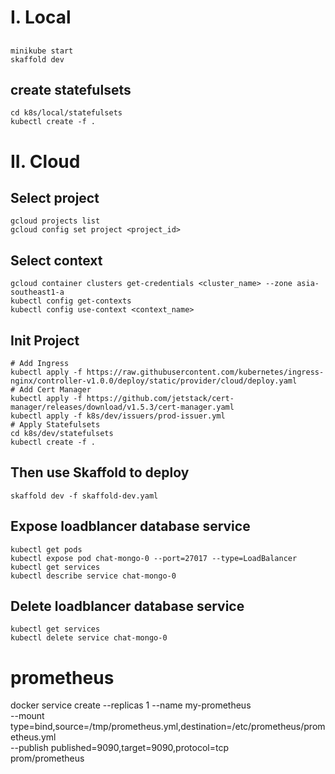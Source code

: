 # I. Local

##

```shell
minikube start
skaffold dev
```

## create statefulsets

```shell
cd k8s/local/statefulsets
kubectl create -f .
```

# II. Cloud

## Select project

```shell
gcloud projects list
gcloud config set project <project_id>
```

## Select context

```shell
gcloud container clusters get-credentials <cluster_name> --zone asia-southeast1-a
kubectl config get-contexts
kubectl config use-context <context_name>
```

## Init Project

```shell
# Add Ingress
kubectl apply -f https://raw.githubusercontent.com/kubernetes/ingress-nginx/controller-v1.0.0/deploy/static/provider/cloud/deploy.yaml
# Add Cert Manager
kubectl apply -f https://github.com/jetstack/cert-manager/releases/download/v1.5.3/cert-manager.yaml
kubectl apply -f k8s/dev/issuers/prod-issuer.yml
# Apply Statefulsets
cd k8s/dev/statefulsets
kubectl create -f .
```

## Then use Skaffold to deploy

```shell
skaffold dev -f skaffold-dev.yaml
```

## Expose loadblancer database service

```shell
kubectl get pods
kubectl expose pod chat-mongo-0 --port=27017 --type=LoadBalancer
kubectl get services
kubectl describe service chat-mongo-0
```

## Delete loadblancer database service

```shell
kubectl get services
kubectl delete service chat-mongo-0
```

# prometheus

docker service create --replicas 1 --name my-prometheus \
 --mount type=bind,source=/tmp/prometheus.yml,destination=/etc/prometheus/prometheus.yml \
 --publish published=9090,target=9090,protocol=tcp \
 prom/prometheus
